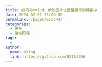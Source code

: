 ```yaml
---
title: 如何将xmind、单张图片也批量展示到博客中
date: 2024-02-01 22:09:58
permalink: /pages/e55b44/
categories:
  - 更多
  - 建站历程
tags:
  - 
author: 
  name: aXing
  link: https://github.com/08163356
---
```




